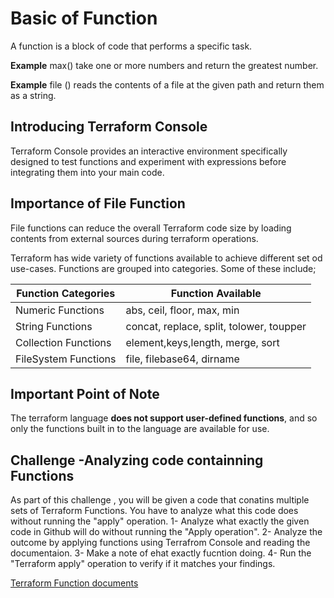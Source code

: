 # Basic of Function
A function is a block of code that performs a specific task.

**Example**
max() take one or more numbers and return the greatest number.

**Example**
file () reads the contents of a file at the given path and return them as a string.

## Introducing Terraform Console
Terraform Console provides an interactive environment specifically designed to test functions and experiment with expressions before integrating them into your main code.

## Importance of File Function
File functions can reduce the overall Terraform code size by loading contents from external sources during terraform operations.

Terraform has wide variety of functions available to achieve different set od use-cases.
Functions are grouped into categories. Some of these include;

| Function Categories| Function Available                        |
|--------------------|-------------------------------------------|
| Numeric Functions  |abs, ceil, floor, max, min                 |
| String Functions   |  concat, replace, split, tolower, toupper |
|Collection Functions| element,keys,length, merge, sort          |
|FileSystem Functions| file, filebase64, dirname                 |


## Important Point of Note
The terraform language **does not support user-defined functions**, and so only the functions built in to the language are available for use.

## Challenge -Analyzing code containning Functions
As part of this challenge , you will be given a code that conatins multiple sets of Terraform Functions.
You have to analyze what this code does without running the "apply" operation.
1- Analyze what exactly the given code in Github will do without running the "Apply operation".
2- Analyze the outcome by applying functions using Terrafrom Console and reading the documentaion.
3- Make a note of ehat exactly fucntion doing.
4- Run the "Terraform apply" operation to verify if it matches your findings.


[Terraform Function documents](https://developer.hashicorp.com/terraform/language/functions)

